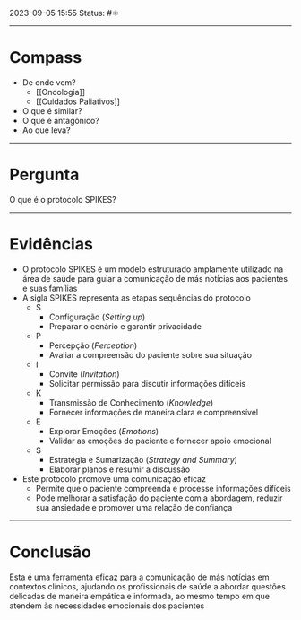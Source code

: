 2023-09-05 15:55
Status: #⚛ 

---
# Compass
- De onde vem?
	- [[Oncologia]]
	- [[Cuidados Paliativos]]
- O que é similar?
- O que é antagônico?
- Ao que leva?

----
# Pergunta

O que é o protocolo SPIKES?

---- 
# Evidências

- O protocolo SPIKES é um modelo estruturado amplamente utilizado na área de saúde para guiar a comunicação de más notícias aos pacientes e suas famílias
- A sigla SPIKES representa as etapas sequências do protocolo
	- S
		- Configuração (_Setting up_)
		- Preparar o cenário e garantir privacidade
	- P
		- Percepção (_Perception_)
		- Avaliar a compreensão do paciente sobre sua situação
	- I
		- Convite (_Invitation_)
		- Solicitar permissão para discutir informações difíceis
	- K
		- Transmissão de Conhecimento (_Knowledge_)
		- Fornecer informações de maneira clara e compreensível
	- E
		- Explorar Emoções (_Emotions_)
		- Validar as emoções do paciente e fornecer apoio emocional
	- S
		- Estratégia e Sumarização (_Strategy and Summary_)
		- Elaborar planos e resumir a discussão
- Este protocolo promove uma comunicação eficaz
	- Permite que o paciente compreenda e processe informações difíceis
	- Pode melhorar a satisfação do paciente com a abordagem, reduzir sua ansiedade e promover uma relação de confiança

----  
# Conclusão

Esta é uma ferramenta eficaz para a comunicação de más notícias em contextos clínicos, ajudando os profissionais de saúde a abordar questões delicadas de maneira empática e informada, ao mesmo tempo em que atendem às necessidades emocionais dos pacientes